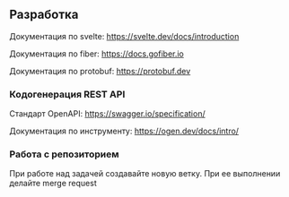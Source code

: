 ## Разработка

Документация по svelte: https://svelte.dev/docs/introduction

Документация по fiber: https://docs.gofiber.io

Документация по protobuf: https://protobuf.dev

### Кодогенерация REST API

Стандарт OpenAPI: https://swagger.io/specification/

Документация по инструменту: https://ogen.dev/docs/intro/

### Работа с репозиторием

При работе над задачей создавайте новую ветку. При ее выполнении делайте merge request
